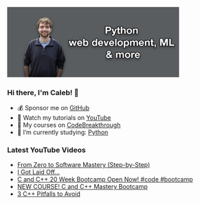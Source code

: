<img src="github-cover-photo-my-face.jpg" width="400px" />

### Hi there, I'm Caleb! 🍛

- 💰 Sponsor me on [GitHub](https://github.com/sponsors/CalebCurry)
- 🎥 Watch my tutorials on [YouTube](https://www.youtube.com/calebthevideomaker2)
- 📗 My courses on [CodeBreakthrough](https://www.codebreakthrough.com)
- 🤔 I’m currently studying: [Python](https://www.youtube.com/watch?v=s3IvdkCq2_c&t=4254s)

### Latest YouTube Videos
<!-- YOUTUBE:START -->
- [From Zero to Software Mastery &lpar;Step-by-Step&rpar;](https://www.youtube.com/watch?v=pjt3IKnuHyI)
- [I Got Laid Off...](https://www.youtube.com/watch?v=i2JVQdLnkAY)
- [C and C++ 20 Week Bootcamp Open Now! #code #bootcamp](https://www.youtube.com/watch?v=MvbPQ-alj8Q)
- [NEW COURSE! C and C++ Mastery Bootcamp](https://www.youtube.com/watch?v=n40T0zZcEdQ)
- [3 C++ Pitfalls to Avoid](https://www.youtube.com/watch?v=IF5D_NQqgrs)
<!-- YOUTUBE:END -->
